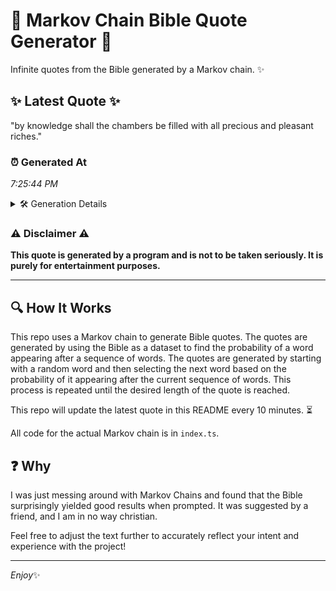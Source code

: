 # 📖 Markov Chain Bible Quote Generator 📖

Infinite quotes from the Bible generated by a Markov chain. ✨

## ✨ Latest Quote ✨
"by knowledge shall the chambers be filled with all precious and pleasant riches."

### ⏰ Generated At
*7:25:44 PM*

<details>
    <summary>🛠️ Generation Details</summary>
    <p>
        <strong>🌱 Seed:</strong> by<br>
        <strong>🔄 Iterations:</strong> 12<br>
        <strong>📜 Context History:</strong><br>[ by ]: knowledge<br>[ by, knowledge ]: shall<br>[ by, knowledge, shall ]: the<br>[ by, knowledge, shall, the ]: chambers<br>[ by, knowledge, shall, the, chambers ]: be<br>[ by, knowledge, shall, the, chambers, be ]: filled<br>[ knowledge, shall, the, chambers, be, filled ]: with<br>[ shall, the, chambers, be, filled, with ]: all<br>[ the, chambers, be, filled, with, all ]: precious<br>[ chambers, be, filled, with, all, precious ]: and<br>[ be, filled, with, all, precious, and ]: pleasant<br>[ filled, with, all, precious, and, pleasant ]: riches.<br>
    </p>
</details>

### ⚠️ Disclaimer ⚠️
**This quote is generated by a program and is not to be taken seriously. It is purely for entertainment purposes.**

---

## 🔍 How It Works

This repo uses a Markov chain to generate Bible quotes. The quotes are generated by using the Bible as a dataset to find the probability of a word appearing after a sequence of words. The quotes are generated by starting with a random word and then selecting the next word based on the probability of it appearing after the current sequence of words. This process is repeated until the desired length of the quote is reached.

This repo will update the latest quote in this README every 10 minutes. ⏳

All code for the actual Markov chain is in `index.ts`.

## ❓ Why

I was just messing around with Markov Chains and found that the Bible surprisingly yielded good results when prompted. 
It was suggested by a friend, and I am in no way christian.

Feel free to adjust the text further to accurately reflect your intent and experience with the project!

---

*Enjoy*✨

